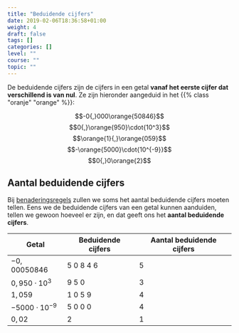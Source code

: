 ```yaml
---
title: "Beduidende cijfers"
date: 2019-02-06T18:36:58+01:00
weight: 4
draft: false
tags: []
categories: []
level: ""
course: ""
topic: ""
---
```

De beduidende cijfers zijn de cijfers in een getal **vanaf het eerste cijfer dat verschillend is van nul**. Ze zijn hieronder aangeduid in het
{{% class "oranje" "orange" %}}:

$$-0{,}000\orange{50846}$$
$$0{,}\orange{950}\cdot{10^3}$$
$$\orange{1}{,}\orange{059}$$
$$-\orange{5000}\cdot{10^{-9}}$$
$$0{,}0\orange{2}$$

## Aantal beduidende cijfers
Bij [benaderingsregels](../benaderingsregels) zullen we soms het aantal beduidende cijfers moeten tellen. Eens we de beduidende cijfers van een getal kunnen aanduiden, tellen we gewoon hoeveel er zijn, en dat geeft ons het **aantal beduidende cijfers**.

|        Getal         | Beduidende cijfers | Aantal beduidende cijfers |
|----------------------|--------------------|---------------------------|
|$-0{,}00050846$       | $5\ 0\ 8\ 4\ 6$            |       5                   |
|$0{,}950\cdot{10^3}$  |  $9\ 5\ 0$             |       3                   |
|$1{,}059$             | $1\ 0\ 5\ 9$             |       4                   |
|$-5000\cdot{10^{-9}}$ | $5\ 0\ 0\ 0$             |       4                   |
|$0{,}02$              | $2$                |       1                   |